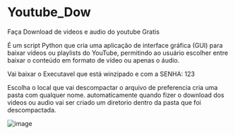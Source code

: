 # Youtube_Dow
Faça Download de videos e audio do youtube Gratis

É um script Python que cria uma aplicação de interface gráfica (GUI) para baixar vídeos ou playlists do YouTube, permitindo ao usuário escolher entre baixar o conteúdo em formato de vídeo ou apenas o áudio.

Vai baixar o Executavel que está winzipado e com a SENHA: 123

Escolha o local que vai descompactar o arquivo de preferencia cria uma pasta com qualquer nome. automaticamente quando fizer o download dos videos ou audio vai ser criado um diretorio dentro da pasta que foi descompactada.

![image](https://github.com/LegionarioBq/Youtube_Dow/assets/109097036/ddd4a8f4-a0be-4bf3-a3e3-6626ef30f01c)
